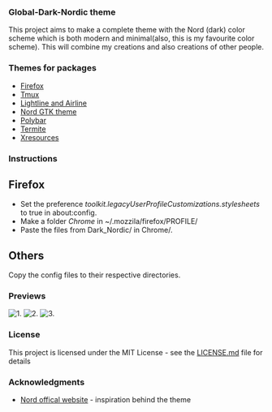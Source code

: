 ### Global-Dark-Nordic theme

This project aims to make a complete theme with the Nord (dark) color scheme which is both modern and minimal(also, this is my favourite color scheme).
This will combine my creations and also creations of other people.

### Themes for packages

* [Firefox](https://github.com/AnubisZ9/Global-Dark-Nordic-theme/tree/master/Dotfiles/firefox) 
* [Tmux](https://github.com/arcticicestudio/nord-tmux) 
* [Lightline and Airline](https://github.com/arcticicestudio/nord-vim) 
* [Nord GTK theme](https://github.com/EliverLara/Nordic) 
* [Polybar](https://github.com/AnubisZ9/Global-Dark-Nordic-theme/tree/master/Dotfiles/polybar) 
* [Termite](https://github.com/arcticicestudio/nord-termite)
* [Xresources](https://github.com/arcticicestudio/nord-xresources)

### Instructions
## Firefox
* Set the preference *toolkit.legacyUserProfileCustomizations.stylesheets* to true in about:config.
* Make a folder *Chrome* in ~/.mozzila/firefox/PROFILE/
* Paste the files from Dark_Nordic/ in Chrome/.

## Others
Copy the config files to their respective directories.

### Previews

![1.](https://github.com/AnubisZ9/Global-Dark-Nordic-theme/blob/master/Dotfiles/previews/scrot1.png)
![2.](https://github.com/AnubisZ9/Global-Dark-Nordic-theme/blob/master/Dotfiles/previews/scrot2.png)
![3.](https://github.com/AnubisZ9/Global-Dark-Nordic-theme/blob/master/Dotfiles/previews/scrot3.png)

### License

This project is licensed under the MIT License - see the [LICENSE.md](LICENSE.md) file for details

### Acknowledgments

* [Nord offical website](https://www.nordtheme.com/) - inspiration behind the theme
